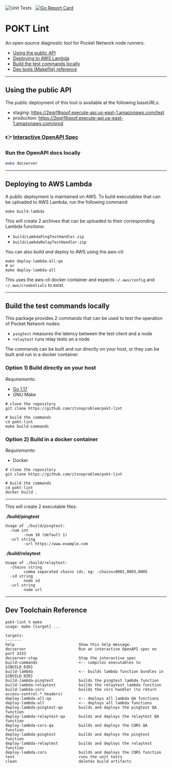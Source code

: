 ![Unit Tests](https://github.com/decentralized-authority/pokt-lint/actions/workflows/go.yml/badge.svg)
&nbsp;
[![Go Report Card](https://goreportcard.com/badge/github.com/decentralized-authority/pokt-lint)](https://goreportcard.com/report/github.com/decentralized-authority/pokt-lint)

# POKT Lint
An open-source diagnostic tool for Pocket Network node runners.

- [Using the public API](#using-the-public-api)
- [Deploying to AWS Lambda](#deploying-to-aws-lambda)
- [Build the test commands locally](#build-the-test-commands-locally)
- [Dev tools (Makefile) reference](#dev-toolchain-reference)
---
## Using the public API

The public deployment of this tool is available at the following baseURLs:
- staging: https://2eqrf8goof.execute-api.us-east-1.amazonaws.com/test
- production: https://2eqrf8goof.execute-api.us-east-1.amazonaws.com/prod

### 👉 [Interactive OpenAPI Spec](https://editor.swagger.io/?url=https://raw.githubusercontent.com/itsnoproblem/pokt-lint/master/doc/node-checker-rpc.yml)

### Run the OpenAPI docs locally
```bash
make docserver
```

---

## Deploying to AWS Lambda

A public deployment is maintained on AWS. To build executables that can be uploaded to
AWS Lambda, run the following command:
```
make build-lambda
```

This will create 2 archives that can be uploaded to their corresponding
Lambda functions:
- `build/LambdaPingTestHandler.zip`
- `build/LambdaRelayTestHandler.zip`

You can also build *and* deploy to AWS using the aws-cli:
```
make deploy-lambda-all-qa 
# or
make deploy-lambda-all
```
This uses the aws-cli docker container and expects `~/.aws/config` and `~/.aws/credentials` to exist. 


---

## Build the test commands locally
This package provides 2 commands that can be used to test the operation of Pocket Network nodes:
- `pingtest` measures the latency between the test client and a node
- `relaytest` runs relay tests on a node

The commands can be built and run directly on your host, or they can be built and run in a docker container.



### Option 1) Build directly on your host
_Requirements:_
- [Go 1.17](https://go.dev/doc/install)
- GNU Make

```
# clone the repository
git clone https://github.com/itsnoproblem/pokt-lint

# build the commands
cd pokt-lint
make build-commands
```

### Option 2) Build in a docker container
_Requirements:_
- Docker

```
# clone the repository
git clone https://github.com/itsnoproblem/pokt-lint

# build the commands
cd pokt-lint
docker build .
```
---

This will create 2 executable files:

**./build/pingtest**
```
Usage of ./build/pingtest:
  -num int
    	-num 10 (default 1)
  -url string
    	-url https://www.example.com
```

**./build/relaytest**
```
Usage of ./build/relaytest:
  -chains string
    	comma separated chains ids, eg: -chains=0001,0003,0005
  -id string
    	node id
  -url string
    	node url
```
---
## Dev Toolchain Reference
```
pokt-lint % make
usage: make [target] ...

targets:
-------
help                            Show this help message.
docserver                       Run an interactive OpenAPI spec on port 3333
docserver-stop                  Stop the interactive spec
build-commands                  <-- compiles executables to ${BUILD_DIR}
build-lambda                    <-- builds lambda function bundles in ${BUILD_DIR}
build-lambda-pingtest           builds the pingtest lambda function
build-lambda-relaytest          builds the relaytest lambda function
build-lambda-cors               builds the cors handler (to return access-control-* headers)
deploy-lambda-all-qa            <-- deploys all lambda QA functions
deploy-lambda-all               <-- deploys all lambda functions
deploy-lambda-pingtest-qa       builds and deploys the pingtest QA function
deploy-lambda-relaytest-qa      builds and deploys the relaytest QA function
deploy-lambda-cors-qa           builds and deploys the CORS QA function
deploy-lambda-pingtest          builds and deploys the pingtest function
deploy-lambda-relaytest         builds and deploys the relaytest function
deploy-lambda-cors              builds and deploys the CORS function
test                            runs the unit tests
clean                           deletes build artifacts
```

